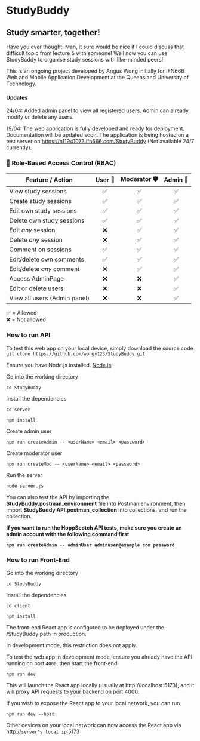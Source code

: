 # StudyBuddy

## Study smarter, together!

Have you ever thought: Man, it sure would be nice if I could discuss that difficult topic from lecture 5 with someone! Well now you can use StudyBuddy to organise study sessions with like-minded peers!

This is an ongoing project developed by Angus Wong initially for IFN666 Web and Mobile Application Development at the Queensland University of Technology.

#### Updates

24/04: Added admin panel to view all registered users. Admin can already modify or delete any users.

19/04: The web application is fully developed and ready for deployment. Documentation will be updated soon. The application is being hosted on a test server on https://n11941073.ifn666.com/StudyBuddy (Not available 24/7 currently).

### 🔐 Role-Based Access Control (RBAC)

| Feature / Action             | User 👤 | Moderator 🛡️ | Admin 👑 |
| ---------------------------- | :-----: | :----------: | :------: |
| View study sessions          |   ✅    |      ✅      |    ✅    |
| Create study sessions        |   ✅    |      ✅      |    ✅    |
| Edit own study sessions      |   ✅    |      ✅      |    ✅    |
| Delete own study sessions    |   ✅    |      ✅      |    ✅    |
| Edit _any_ session           |   ❌    |      ✅      |    ✅    |
| Delete _any_ session         |   ❌    |      ✅      |    ✅    |
| Comment on sessions          |   ✅    |      ✅      |    ✅    |
| Edit/delete own comments     |   ✅    |      ✅      |    ✅    |
| Edit/delete _any_ comment    |   ❌    |      ✅      |    ✅    |
| Access AdminPage             |   ❌    |      ❌      |    ✅    |
| Edit or delete users         |   ❌    |      ❌      |    ✅    |
| View all users (Admin panel) |   ❌    |      ❌      |    ✅    |

✅ = Allowed  
❌ = Not allowed

### How to run API

To test this web app on your local device, simply download the source code
`git clone https://github.com/wongy123/StudyBuddy.git`

Ensure you have Node.js installed.
[Node.js](https://nodejs.org/en)

Go into the working directory

`cd StudyBuddy`

Install the dependencies

`cd server`

`npm install`

Create admin user

`npm run createAdmin -- <userName> <email> <password>`

Create moderator user

`npm run createMod -- <userName> <email> <password>`

Run the server

`node server.js`

You can also test the API by importing the **StudyBuddy.postman_environment** file into Postman environment, then import **StudyBuddy API.postman_collection** into collections, and run the collection.

**If you want to run the HoppScotch API tests, make sure you create an admin account with the following command first**

**`npm run createAdmin -- adminUser adminuser@example.com password`**

### How to run Front-End

Go into the working directory

`cd StudyBuddy`

Install the dependencies

`cd client`

`npm install`

The front-end React app is configured to be deployed under the /StudyBuddy path in production.

In development mode, this restriction does not apply.

To test the web app in development mode, ensure you already have the API running on port `4000`, then start the front-end

`npm run dev`

This will launch the React app locally (usually at http://localhost:5173), and it will proxy API requests to your backend on port 4000.

If you wish to expose the React app to your local network, you can run

`npm run dev --host`

Other devices on your local network can now access the React app via http://`server's local ip`:5173
